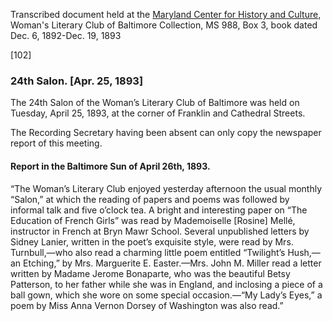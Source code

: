 Transcribed document held at the [Maryland Center for History and Culture](http://mdhs.org/), Woman's Literary Club of Baltimore Collection, MS 988, Box 3, book dated Dec. 6, 1892-Dec. 19, 1893

[102]

### 24th Salon. [Apr. 25, 1893]

The 24th Salon of the Woman’s Literary Club of Baltimore was held on Tuesday, April 25, 1893, at the corner of Franklin and Cathedral Streets.

The Recording Secretary having been absent can only copy the newspaper report of this meeting.

#### Report in the Baltimore Sun of April 26th, 1893.

“The Woman’s Literary Club enjoyed yesterday afternoon the usual monthly “Salon,” at which the reading of papers and poems was followed by informal talk and five o’clock tea. A bright and interesting paper on “The Education of French Girls” was read by Mademoiselle [Rosine] Mellé, instructor in French at Bryn Mawr School. Several unpublished letters by Sidney Lanier, written in the poet’s exquisite style, were read by Mrs. Turnbull,—who also read a charming little poem entitled “Twilight’s Hush,—an Etching,” by Mrs. Marguerite E. Easter.—Mrs. John M. Miller read a letter written by Madame Jerome Bonaparte, who was the beautiful Betsy Patterson, to her father while she was in England, and inclosing a piece of a ball gown, which she wore on some special occasion.—“My Lady’s Eyes,” a poem by Miss Anna Vernon Dorsey of Washington was also read.”